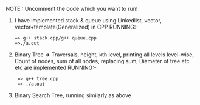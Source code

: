 NOTE : Uncomment the code which you want to run! 
1) I have implemented stack & queue using Linkedlist, vector, vector+template(Generalized) in CPP 
RUNNING:-

       => g++ stack.cpp/g++ queue.cpp
       =>./a.out

2) Binary Tree => Traversals, height, kth level, printing all levels level-wise, Count of nodes, sum of all nodes, replacing sum, Diameter of tree etc etc are implemented
RUNNING:-

        => g++ tree.cpp
        => ./a.out
        
3) Binary Search Tree, running similarly as above
